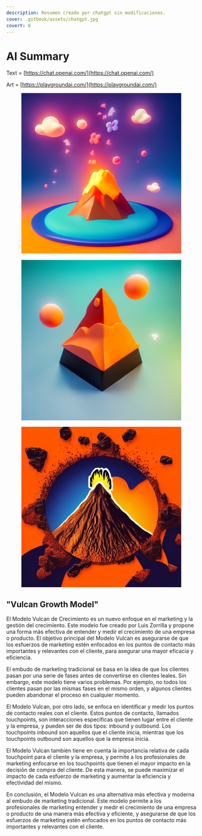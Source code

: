 ```yaml
---
description: Resumen creado por chatgpt sin modificaciones.
cover: .gitbook/assets/chatgpt.jpg
coverY: 0
---
```


# AI Summary

Text = [https://chat.openai.com/](https://chat.openai.com/)

Art = [https://playgroundai.com/](https://playgroundai.com/)

<div>

<figure><img src=".gitbook/assets/polymode-style-3d-volcano-emoji-style-with-a-black-grid-remarking-his-3d-orange-with-brown-full-290058548.png" alt=""><figcaption></figcaption></figure>

 

<figure><img src=".gitbook/assets/polymode-style-3d-volcano-emoji-style-with-a-black-grid-remarking-his-3d-orange-with-brown-full-886050569.png" alt=""><figcaption></figcaption></figure>

 

<figure><img src=".gitbook/assets/3d-volcano-emoji-style-with-a-black-grid-remarking-his-3d-orange-with-brown-full-color-hd-plast-290058548.png" alt=""><figcaption></figcaption></figure>

</div>

## "Vulcan Growth Model"

El Modelo Vulcan de Crecimiento es un nuevo enfoque en el marketing y la gestión del crecimiento. Este modelo fue creado por Luis Zorrilla y propone una forma más efectiva de entender y medir el crecimiento de una empresa o producto. El objetivo principal del Modelo Vulcan es asegurarse de que los esfuerzos de marketing estén enfocados en los puntos de contacto más importantes y relevantes con el cliente, para asegurar una mayor eficacia y eficiencia.

El embudo de marketing tradicional se basa en la idea de que los clientes pasan por una serie de fases antes de convertirse en clientes leales. Sin embargo, este modelo tiene varios problemas. Por ejemplo, no todos los clientes pasan por las mismas fases en el mismo orden, y algunos clientes pueden abandonar el proceso en cualquier momento.

El Modelo Vulcan, por otro lado, se enfoca en identificar y medir los puntos de contacto reales con el cliente. Estos puntos de contacto, llamados touchpoints, son interacciones específicas que tienen lugar entre el cliente y la empresa, y pueden ser de dos tipos: inbound y outbound. Los touchpoints inbound son aquellos que el cliente inicia, mientras que los touchpoints outbound son aquellos que la empresa inicia.

El Modelo Vulcan también tiene en cuenta la importancia relativa de cada touchpoint para el cliente y la empresa, y permite a los profesionales de marketing enfocarse en los touchpoints que tienen el mayor impacto en la decisión de compra del cliente. De esta manera, se puede maximizar el impacto de cada esfuerzo de marketing y aumentar la eficiencia y efectividad del mismo.

En conclusión, el Modelo Vulcan es una alternativa más efectiva y moderna al embudo de marketing tradicional. Este modelo permite a los profesionales de marketing entender y medir el crecimiento de una empresa o producto de una manera más efectiva y eficiente, y asegurarse de que los esfuerzos de marketing estén enfocados en los puntos de contacto más importantes y relevantes con el cliente.
